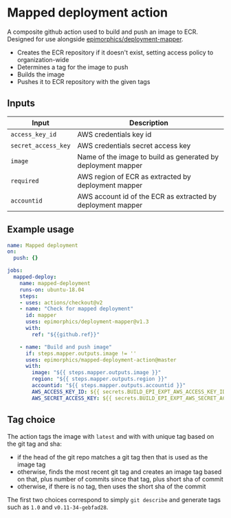 # Mapped deployment action

A composite github action used to build and push an image to ECR.
Designed for use alongside [epimorphics/deployment-mapper](https://github.com/epimorphics/deployment-mapper).

   * Creates the ECR repository if it doesn't exist, setting access policy to organization-wide
   * Determines a tag for the image to push
   * Builds the image
   * Pushes it to ECR repository with the given tags

## Inputs

| Input | Description |
|---|---|
| `access_key_id` | AWS credentials key id |
| `secret_access_key` | AWS credentials secret access key |
| `image` | Name of the image to build as generated by deployment mapper |
| `required` | AWS region of ECR as extracted by deployment mapper |
| `accountid` | AWS account id of the ECR as extracted by deployment mapper |

## Example usage

```yaml
name: Mapped deployment
on:
  push: {}

jobs:
  mapped-deploy:
    name: mapped-deployment
    runs-on: ubuntu-18.04
    steps:
    - uses: actions/checkout@v2
    - name: "Check for mapped deployment"
      id: mapper
      uses: epimorphics/deployment-mapper@v1.3
      with:
        ref: "${{github.ref}}"

    - name: "Build and push image"
      if: steps.mapper.outputs.image != ''
      uses: epimorphics/mapped-deployment-action@master
      with:
        image: "${{ steps.mapper.outputs.image }}"
        region: "${{ steps.mapper.outputs.region }}"
        accountid: "${{ steps.mapper.outputs.accountid }}"
        AWS_ACCESS_KEY_ID: ${{ secrets.BUILD_EPI_EXPT_AWS_ACCESS_KEY_ID }}
        AWS_SECRET_ACCESS_KEY: ${{ secrets.BUILD_EPI_EXPT_AWS_SECRET_ACCESS_KEY }}
```

## Tag choice

The action tags the image with `latest` and with with unique tag based on the git tag and sha:

   * if the head of the git repo matches a git tag then that is used as the image tag
   * otherwise, finds the most recent git tag and creates an image tag based on that, plus number of commits since that tag, plus short sha of commit
   * otherwise, if there is no tag, then uses the short sha of the commit

The first two choices correspond to simply `git describe` and generate tags such as `1.0` and `v0.11-34-gebfad28`.
